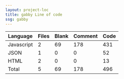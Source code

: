 ```yaml
---
layout: project-loc
title: gabby Line of code
ssg: gabby
---
```

<div class="table-responsive">
<table class="table">
<thead><tr>
<th>Language</th>
<th>Files</th>
<th>Blank</th>
<th>Comment</th>
<th>Code</th>
</tr></thead><tbody>
<tr><td>Javascript</td><td> 2</td><td> 69</td><td> 178</td><td> 431</td></tr>
<tr><td>JSON</td><td> 1</td><td> 0</td><td> 0</td><td> 52</td></tr>
<tr><td>HTML</td><td> 2</td><td> 0</td><td> 0</td><td> 13</td></tr>
<tr><td>Total</td><td>5</td><td>69</td><td>178</td><td>496</td></tr>
</tbody></table></div>
